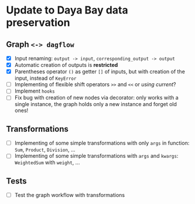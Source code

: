 
# Update to Daya Bay data preservation

## Graph `<-> dagflow`

- [x] Input renaming: `output -> input`, `corresponding_output -> output`
- [x] Automatic creation of outputs is **restricted**
- [x] Parentheses operator `()` as getter `[]` of inputs, but with creation
of the input, instead of `KeyError`
- [ ] Implementing of flexible shift operators `>>` and `<<` or *using current*?
- [ ] Implement `hooks`
- [ ] Fix bug with creation of new nodes via decorator:
only works with a single instance, the graph holds only a new instance
and forget old ones!

## Transformations

- [ ] Implementing of some simple transformations with only `args` in function:
`Sum`, `Product`, `Division`, ...
- [ ] Implementing of some simple transformations with `args` and `kwargs`:
`WeightedSum` with `weight`, ...

## Tests

- [ ] Test the graph workflow with transformations

